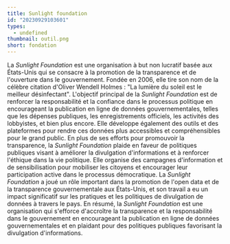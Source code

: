 ```yaml
---
title: Sunlight foundation
id: "20230929103601"
types:
  - undefined
thumbnail: outil.png
short: fondation
---
```


La *Sunlight Foundation* est une organisation à but non lucratif basée aux États-Unis qui se consacre à la promotion de la transparence et de l'ouverture dans le gouvernement. Fondée en 2006, elle tire son nom de la célèbre citation d'Oliver Wendell Holmes : "La lumière du soleil est le meilleur désinfectant".
L'objectif principal de la *Sunlight Foundation* est de renforcer la responsabilité et la confiance dans le processus politique en encourageant la publication en ligne de données gouvernementales, telles que les dépenses publiques, les enregistrements officiels, les activités des lobbyistes, et bien plus encore. Elle développe également des outils et des plateformes pour rendre ces données plus accessibles et compréhensibles pour le grand public.
En plus de ses efforts pour promouvoir la transparence, la *Sunlight Foundation* plaide en faveur de politiques publiques visant à améliorer la divulgation d'informations et à renforcer l'éthique dans la vie politique. Elle organise des campagnes d'information et de sensibilisation pour mobiliser les citoyens et encourager leur participation active dans le processus démocratique.
La *Sunlight Foundation* a joué un rôle important dans la promotion de l'open data et de la transparence gouvernementale aux États-Unis, et son travail a eu un impact significatif sur les pratiques et les politiques de divulgation de données à travers le pays.
En résumé, la *Sunlight Foundation* est une organisation qui s'efforce d'accroître la transparence et la responsabilité dans le gouvernement en encourageant la publication en ligne de données gouvernementales et en plaidant pour des politiques publiques favorisant la divulgation d'informations.
